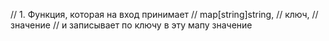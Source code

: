 // 1. Функция, которая на вход принимает
//   map[string]string,
//   ключ,
//   значение
//  и записывает по ключу в эту мапу значение
